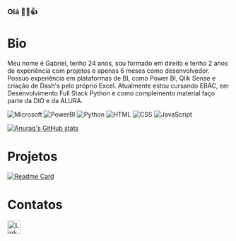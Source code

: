 ### Olá 👋😎👍

# Bio

Meu nome é Gabriel, tenho 24 anos, sou formado em direito e tenho 2 anos de experiência com projetos e apenas 6 meses como desenvolvedor. Possuo experiência em plataformas de BI, como Power BI, Qlik Sense e criação de Dash's pelo próprio Excel. Atualmente estou cursando EBAC, em Desenvolvimento Full Stack Python e como complemento material faço parte da DIO e da ALURA.

![Microsoft](https://img.shields.io/badge/Microsoft-666666?style=for-the-badge&logo=microsoft&logoColor=white)
![PowerBI](https://img.shields.io/badge/PowerBI-F2C811?style=for-the-badge&logo=Power%20BI&logoColor=white)
![Python](https://img.shields.io/badge/Python-FFD43B?style=for-the-badge&logo=python&logoColor=blue)
![HTML](https://img.shields.io/badge/HTML5-E34F26?style=for-the-badge&logo=html5&logoColor=white)
![CSS](https://img.shields.io/badge/CSS3-1572B6?style=for-the-badge&logo=css3&logoColor=white)
![JavaScript](https://img.shields.io/badge/JavaScript-323330?style=for-the-badge&logo=javascript&logoColor=F7DF1E)

[![Anurag's GitHub stats](https://github-readme-stats.vercel.app/api?username=3ielzinh&theme=tokyonight)](https://github.com/anuraghazra/github-readme-stats)

# Projetos

[![Readme Card](https://github-readme-stats.vercel.app/api/pin/?username=3ielzinh&repo=devweekgit.github.io)](https://github.com/anuraghazra/github-readme-stats)

# Contatos

[<img src='https://img.shields.io/badge/LinkedIn-0077B5?style=for-the-badge&logo=linkedin&logoColor=white' alt='Linkedin' height='30'>](linkedin.com/in/gabrielsilvajorge)

